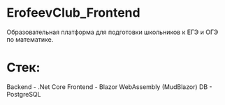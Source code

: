 # ErofeevClub_Frontend
Образовательная платформа для подготовки школьников к ЕГЭ и ОГЭ по математике.
# Стек:
Backend - .Net Core
Frontend - Blazor WebAssembly (MudBlazor)
DB - PostgreSQL
